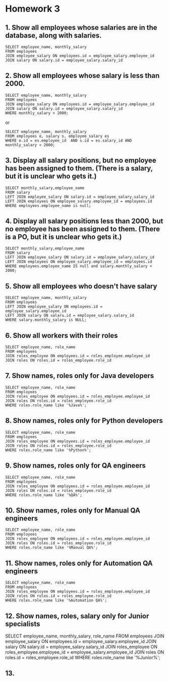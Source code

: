 # Homework 3
## 1. Show all employees whose salaries are in the database, along with salaries.
```
SELECT employee_name, monthly_salary
FROM employees
JOIN employee_salary ON employees.id = employee_salary.employee_id
JOIN salary ON salary.id = employee_salary.salary_id
```
## 2. Show all employees whose salary is less than 2000.
```
SELECT employee_name, monthly_salary
FROM employees
JOIN employee_salary ON employees.id = employee_salary.employee_id
JOIN salary ON salary.id = employee_salary.salary_id
WHERE monthly_salary < 2000;
```
or
```
SELECT employee_name, monthly_salary
FROM employees e, salary s, employee_salary es 
WHERE e.id = es.employee_id  AND s.id = es.salary_id AND monthly_salary < 2000;
```
## 3. Display all salary positions, but no employee has been assigned to them. (There is a salary, but it is unclear who gets it.)   
```
SELECT monthly_salary,employee_name
FROM salary
LEFT JOIN employee_salary ON salary.id = employee_salary.salary_id
LEFT JOIN employees ON employee_salary.employee_id = employees.id
WHERE employees.employee_name is null;
```
## 4. Display all salary positions less than 2000, but no employee has been assigned to them. (There is a PO, but it is unclear who gets it.)
```
SELECT monthly_salary,employee_name
FROM salary
LEFT JOIN employee_salary ON salary.id = employee_salary.salary_id
LEFT JOIN employees ON employee_salary.employee_id = employees.id
WHERE employees.employee_name IS null and salary.monthly_salary < 2000;
```
## 5. Show all employees who doesn't have salary
```
SELECT employee_name, monthly_salary
FROM employees
LEFT JOIN employee_salary ON employees.id = employee_salary.employee_id
LEFT JOIN salary ON salaru.id = employee_salary.salary_id
WHERE salary.monthly_salary is NULL;
```
## 6. Show all workers with their roles
```
SELECT employee_name, role_name
FROM employees
JOIN roles_employee ON employees.id = roles_employee.employee_id
JOIN roles ON roles.id = roles_employee.role_id
```
## 7. Show names, roles only for Java developers
```
SELECT employee_name, role_name
FROM employees
JOIN roles_employee ON employees.id = roles_employee.employee_id
JOIN roles ON roles.id = roles_employee.role_id
WHERE roles.role_name like '%Java%';
```
## 8. Show names, roles only for Python developers
```
SELECT employee_name, role_name
FROM employees
JOIN roles_employee ON employees.id = roles_employee.employee_id
JOIN roles ON roles.id = roles_employee.role_id
WHERE roles.role_name like '%Python%';
```
## 9. Show names, roles only for QA engineers
```
SELECT employee_name, role_name
FROM employees
JOIN roles_employee ON employees.id = roles_employee.employee_id
JOIN roles ON roles.id = roles_employee.role_id
WHERE roles.role_name like '%QA%';
```
## 10. Show names, roles only for Manual QA engineers
```
SELECT employee_name, role_name
FROM employees
JOIN roles_employee ON employees.id = roles_employee.employee_id
JOIN roles ON roles.id = roles_employee.role_id
WHERE roles.role_name like '%Manual QA%';
```
## 11. Show names, roles only for Automation QA engineers
```
SELECT employee_name, role_name
FROM employees
JOIN roles_employee ON employees.id = roles_employee.employee_id
JOIN roles ON roles.id = roles_employee.role_id
WHERE roles.role_name like '%Automation QA%';
```
## 12. Show names, roles, salary only for Junior specialists
SELECT employee_name, monthly_salary, role_name
FROM employees
JOIN employee_salary ON employees.id = employee_salary.employee_id
JOIN salary ON salary.id = employee_salary.salary_id
JOIN roles_employee ON roles_employee.employee_id = employee_salary.employee_id
JOIN roles ON roles.id = roles_employee.role_id
WHERE roles.role_name like '%Junior%';

## 13. 
